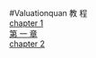 #Valuationquan 教 程
<br>[chapter 1](https://github.com/laienwei/laienwei.github.io/blob/main/README_1.md)
<br>[第 一 章](https://github.com/laienwei/laienwei.github.io/blob/main/READMECN_1.md)
<br>[chapter 2](README_2BEI.md)
